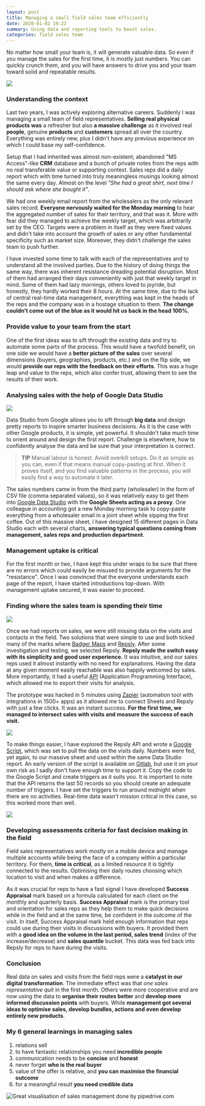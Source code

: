 ```yaml
---
layout: post
title: Managing a small field sales team efficiently
date: 2020-01-02 19:22
summary: Using data and reporting tools to boost sales.
categories: field sales team
---
```


No matter how small your team is, it will generate valuable data. So even if you manage the sales for the first time, it is mostly just numbers. You can quickly crunch them, and you will have answers to drive you and your team toward solid and repeatable results.

![](/assets/img/anastasia-dulgier-1155233-unsplash.jpg)

### Understanding the context
Last two years, I was actively exploring alternative careers. Suddenly I was managing a small team of field representatives. **Selling real physical products was** a refresher but also **a massive challenge** as it involved real **people**, genuine **products** and **customers** spread all over the country. Everything was entirely new, plus I didn't have any previous experience on which I could base my self-confidence.

Setup that I had inherited was almost non-existent; abandoned "MS Access"-like **CRM** database and a bunch of private notes from the reps with no real transferable value or supporting context. Sales reps did a daily report which with time turned into truly meaningless musings looking almost the same every day. Almost on the level _"She had a great shirt, next time I should ask where she bought it"_.

We had one weekly email report from the wholesalers as the only relevant sales record. **Everyone nervously waited for the Monday morning** to hear the aggregated number of sales for their territory, and that was it. More with fear did they managed to achieve the weekly target, which was arbitrarily set by the CEO. Targets were a problem in itself as they were fixed values and didn't take into account the growth of sales or any other fundamental specificity such as market size. Moreover, they didn't challenge the sales team to push further.

I have invested some time to talk with each of the representatives and to understand all the involved parties. Due to the history of doing things the same way, there was inherent resistance dreading potential disruption. Most of them had arranged their days conveniently with just that weekly target in mind. Some of them had lazy mornings, others loved to joyride, but honestly, they hardly worked their 8 hours. At the same time, due to the lack of central real-time data management, everything was kept in the heads of the reps and the company was in a hostage situation to them. **The change couldn't come out of the blue as it would hit us back in the head 100%.**

### Provide value to your team from the start
One of the first ideas was to sift through the existing data and try to automate some parts of the process. This would have a twofold benefit, on one side we would have a **better picture of the sales** over several dimensions (buyers, geographies, products, etc.) and on the flip side, we would **provide our reps with the feedback on their efforts**. This was a huge leap and value to the reps, which also confer trust, allowing them to see the results of their work.

### Analysing sales with the help of Google Data Studio

![](/assets/img/gds_picture.png)

Data Studio from Google allows you to sift through **big data** and design pretty reports to inspire smarter business decisions. As it is the case with other Google products, it is simple, yet powerful. It shouldn't take much time to orient around and design the first report. Challenge is elsewhere, how to confidently analyse the data and be sure that your interpretation is correct.

> **TIP** Manual labour is honest. Avoid overkill setups. Do it as simple as you can, even if that means manual copy-pasting at first. When it proves itself, and you find valuable patterns in the process, you will easily find a way to automate it later.

The sales numbers came in from the third party (wholesaler) in the form of CSV file (comma separated values), so it was relatively easy to get them into [Google Data Studio](http://datastudio.google.com) with the **Google Sheets acting as a proxy**. One colleague in accounting got a new Monday morning task to copy-paste everything from a wholesaler email in a joint sheet while sipping the first coffee. Out of this massive sheet, I have designed 15 different pages in Data Studio each with several charts, **answering typical questions coming from management, sales reps and production department**.

### Management uptake is critical
For the first month or two, I have kept this under wraps to be sure that there are no errors which could easily be misused to provide arguments for the "resistance". Once I was convinced that the everyone understands each page of the report, I have started introductions top-down. With management uptake secured, it was easier to proceed.

### Finding where the sales team is spending their time

![](/assets/img/repsly_pic.png)

Once we had reports on sales, we were still missing data on the visits and contacts in the field. Two solutions that were simple to use and both ticked many of the marks where [Badger Maps](https://www.badgermapping.com) and [Repsly](https://www.repsly.com/). After some investigation and testing, we selected Repsly. **Repsly made the switch easy with its simplicity and good user experience.** It was intuitive, and our sales reps used it almost instantly with no need for explanations. Having the data at any given moment easily reachable was also happily welcomed by sales. More importantly, it had a useful [API](http://developer.repsly.com/repsly-developers) (Application Programming Interface), which allowed me to export their visits for analysis.

The prototype was hacked in 5 minutes using [Zapier](https://zapier.com/) (automation tool with integrations in 1500+ apps) as it allowed me to connect Sheets and Repsly with just a few clicks. It was an instant success. **For the first time, we managed to intersect sales with visits and measure the success of each visit.**

![](/assets/img/repsly2_pic.png)

To make things easier, I have explored the Repsly API and wrote a [Google Script](https://www.google.com/script/start/), which was set to pull the data on the visits daily. Numbers were fed, yet again, to our massive sheet and used within the same Data Studio report. An early version of the script is available on [Gitlab](https://gitlab.com/simplemonad/pullRepsly), but use it on your own risk as I sadly don't have enough time to support it. Copy the code to the Google Script and create triggers as it suits you. It is important to note that the API returns the last 50 records so you should create an adequate number of triggers. I have set the triggers to run around midnight when there are no activities. Real-time data wasn't mission critical in this case, so this worked more than well.

![](/assets/img/gitlab_src_pull.jpg)

### Developing assessments criteria for fast decision making in the field
Field sales representatives work mostly on a mobile device and manage multiple accounts while being the face of a company within a particular territory. For them, **time is critical**, as a limited resource it is tightly connected to the results. Optimising their daily routes choosing which location to visit and when makes a difference.

As it was crucial for reps to have a fast signal I have developed **Success Appraisal** mark based on a formula calculated for each client on the monthly and quarterly basis. **Success Appraisal** mark is the primary tool and orientation for sales reps as they help them to make quick decisions while in the field and at the same time, be confident in the outcome of the visit. In itself, Success Appraisal mark held enough information that reps could use during their visits in discussions with buyers. It provided them with a **good idea on the volume in the last period, sales trend** (index of the increase/decrease) and **sales quantile** bucket. This data was fed back into Repsly for reps to have during the visits.

### Conclusion
Real data on sales and visits from the field reps were a **catalyst in our digital transformation**. The immediate effect was that _one sales representative quit_ in the first month. Others were more cooperative and are now using the data to **organise their routes better** and **develop more informed discussion points** with buyers. While **management got several ideas to optimise sales, develop bundles, actions and even develop entirely new products**.

### My 6 general learnings in managing sales

1.  relations sell
2.  to have fantastic relationships you need **incredible people**
3.  communication needs to be **concise** and **honest**
4.  never forget **who is the real buyer**
5.  value of the offer is relative, and **you can maximise the financial outcome**
6.  for a meaningful result **you need credible data**

![Great visualisation of sales management done by pipedrive.com](/assets/img/sales_managers_live.png?classes=caption "Where great sales managers live, adapted from pipedrive.com")
